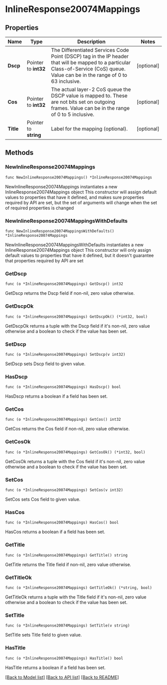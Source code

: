 # InlineResponse20074Mappings

## Properties

Name | Type | Description | Notes
------------ | ------------- | ------------- | -------------
**Dscp** | Pointer to **int32** | The Differentiated Services Code Point (DSCP) tag in the IP header that will be mapped to a particular Class-of-Service (CoS) queue. Value can be in the range of 0 to 63 inclusive. | [optional] 
**Cos** | Pointer to **int32** | The actual layer-2 CoS queue the DSCP value is mapped to. These are not bits set on outgoing frames. Value can be in the range of 0 to 5 inclusive. | [optional] 
**Title** | Pointer to **string** | Label for the mapping (optional). | [optional] 

## Methods

### NewInlineResponse20074Mappings

`func NewInlineResponse20074Mappings() *InlineResponse20074Mappings`

NewInlineResponse20074Mappings instantiates a new InlineResponse20074Mappings object
This constructor will assign default values to properties that have it defined,
and makes sure properties required by API are set, but the set of arguments
will change when the set of required properties is changed

### NewInlineResponse20074MappingsWithDefaults

`func NewInlineResponse20074MappingsWithDefaults() *InlineResponse20074Mappings`

NewInlineResponse20074MappingsWithDefaults instantiates a new InlineResponse20074Mappings object
This constructor will only assign default values to properties that have it defined,
but it doesn't guarantee that properties required by API are set

### GetDscp

`func (o *InlineResponse20074Mappings) GetDscp() int32`

GetDscp returns the Dscp field if non-nil, zero value otherwise.

### GetDscpOk

`func (o *InlineResponse20074Mappings) GetDscpOk() (*int32, bool)`

GetDscpOk returns a tuple with the Dscp field if it's non-nil, zero value otherwise
and a boolean to check if the value has been set.

### SetDscp

`func (o *InlineResponse20074Mappings) SetDscp(v int32)`

SetDscp sets Dscp field to given value.

### HasDscp

`func (o *InlineResponse20074Mappings) HasDscp() bool`

HasDscp returns a boolean if a field has been set.

### GetCos

`func (o *InlineResponse20074Mappings) GetCos() int32`

GetCos returns the Cos field if non-nil, zero value otherwise.

### GetCosOk

`func (o *InlineResponse20074Mappings) GetCosOk() (*int32, bool)`

GetCosOk returns a tuple with the Cos field if it's non-nil, zero value otherwise
and a boolean to check if the value has been set.

### SetCos

`func (o *InlineResponse20074Mappings) SetCos(v int32)`

SetCos sets Cos field to given value.

### HasCos

`func (o *InlineResponse20074Mappings) HasCos() bool`

HasCos returns a boolean if a field has been set.

### GetTitle

`func (o *InlineResponse20074Mappings) GetTitle() string`

GetTitle returns the Title field if non-nil, zero value otherwise.

### GetTitleOk

`func (o *InlineResponse20074Mappings) GetTitleOk() (*string, bool)`

GetTitleOk returns a tuple with the Title field if it's non-nil, zero value otherwise
and a boolean to check if the value has been set.

### SetTitle

`func (o *InlineResponse20074Mappings) SetTitle(v string)`

SetTitle sets Title field to given value.

### HasTitle

`func (o *InlineResponse20074Mappings) HasTitle() bool`

HasTitle returns a boolean if a field has been set.


[[Back to Model list]](../README.md#documentation-for-models) [[Back to API list]](../README.md#documentation-for-api-endpoints) [[Back to README]](../README.md)


